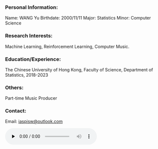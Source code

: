 ### Personal Information:

Name: WANG Yu
Birthdate: 2000/11/11
Major: Statistics
Minor: Computer Science

### Research Interests:
Machine Learning, Reinforcement Learning, Computer Music.

### Education/Experience:
The Chinese University of Hong Kong, Faculty of Science, Department of Statistics, 2018-2023

### Others:
Part-time Music Producer

### Contact:
Email: iaspisw@outlook.com

<audio id="audio" controls="" preload="none">
      <source id="mp3" src="https%3A//api.soundcloud.com/tracks/1131212809&color=%23ff5500">
</audio>

